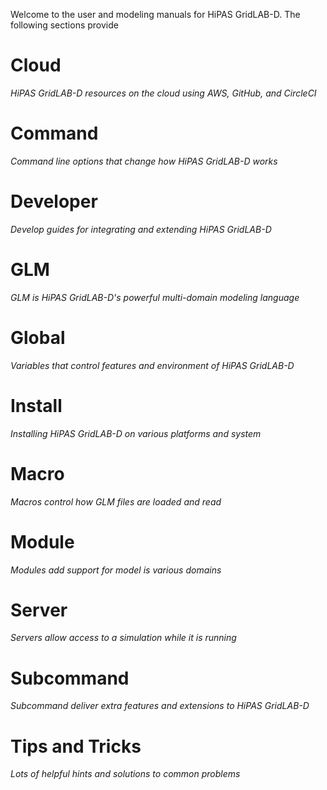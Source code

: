 Welcome to the user and modeling manuals for HiPAS GridLAB-D. The following sections provide 

# Cloud
*HiPAS GridLAB-D resources on the cloud using AWS, GitHub, and CircleCI*

# Command
*Command line options that change how HiPAS GridLAB-D works*

# Developer
*Develop guides for integrating and extending HiPAS GridLAB-D*

# GLM
*GLM is HiPAS GridLAB-D's powerful multi-domain modeling language*

# Global
*Variables that control features and environment of HiPAS GridLAB-D*

# Install
*Installing HiPAS GridLAB-D on various platforms and system*

# Macro
*Macros control how GLM files are loaded and read*

# Module
*Modules add support for model is various domains*

# Server
*Servers allow access to a simulation while it is running*

# Subcommand
*Subcommand deliver extra features and extensions to HiPAS GridLAB-D*

# Tips and Tricks
*Lots of helpful hints and solutions to common problems*

